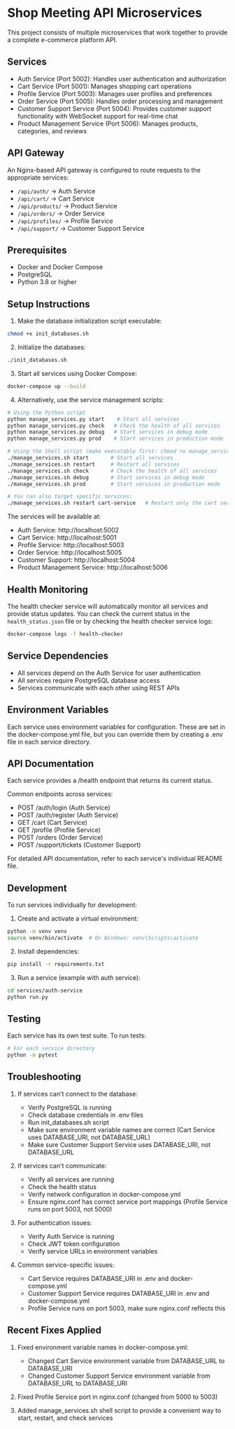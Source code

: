 # Shop Meeting API Microservices

This project consists of multiple microservices that work together to provide a complete e-commerce platform API.

## Services

- Auth Service (Port 5002): Handles user authentication and authorization
- Cart Service (Port 5001): Manages shopping cart operations
- Profile Service (Port 5003): Manages user profiles and preferences
- Order Service (Port 5005): Handles order processing and management
- Customer Support Service (Port 5004): Provides customer support functionality with WebSocket support for real-time chat
- Product Management Service (Port 5006): Manages products, categories, and reviews

## API Gateway

An Nginx-based API gateway is configured to route requests to the appropriate services:

- `/api/auth/` → Auth Service
- `/api/cart/` → Cart Service
- `/api/products/` → Product Service
- `/api/orders/` → Order Service
- `/api/profiles/` → Profile Service
- `/api/support/` → Customer Support Service

## Prerequisites

- Docker and Docker Compose
- PostgreSQL
- Python 3.8 or higher

## Setup Instructions

1. Make the database initialization script executable:
```bash
chmod +x init_databases.sh
```

2. Initialize the databases:
```bash
./init_databases.sh
```

3. Start all services using Docker Compose:
```bash
docker-compose up --build
```

4. Alternatively, use the service management scripts:
```bash
# Using the Python script
python manage_services.py start    # Start all services
python manage_services.py check   # Check the health of all services
python manage_services.py debug   # Start services in debug mode
python manage_services.py prod    # Start services in production mode

# Using the Shell script (make executable first: chmod +x manage_services.sh)
./manage_services.sh start       # Start all services
./manage_services.sh restart     # Restart all services
./manage_services.sh check       # Check the health of all services
./manage_services.sh debug       # Start services in debug mode
./manage_services.sh prod        # Start services in production mode

# You can also target specific services:
./manage_services.sh restart cart-service   # Restart only the cart service
```

The services will be available at:
- Auth Service: http://localhost:5002
- Cart Service: http://localhost:5001
- Profile Service: http://localhost:5003
- Order Service: http://localhost:5005
- Customer Support: http://localhost:5004
- Product Management Service: http://localhost:5006

## Health Monitoring

The health checker service will automatically monitor all services and provide status updates. You can check the current status in the `health_status.json` file or by checking the health checker service logs:

```bash
docker-compose logs -f health-checker
```

## Service Dependencies

- All services depend on the Auth Service for user authentication
- All services require PostgreSQL database access
- Services communicate with each other using REST APIs

## Environment Variables

Each service uses environment variables for configuration. These are set in the docker-compose.yml file, but you can override them by creating a .env file in each service directory.

## API Documentation

Each service provides a /health endpoint that returns its current status.

Common endpoints across services:
- POST /auth/login (Auth Service)
- POST /auth/register (Auth Service)
- GET /cart (Cart Service)
- GET /profile (Profile Service)
- POST /orders (Order Service)
- POST /support/tickets (Customer Support)

For detailed API documentation, refer to each service's individual README file.

## Development

To run services individually for development:

1. Create and activate a virtual environment:
```bash
python -m venv venv
source venv/bin/activate  # On Windows: venv\Scripts\activate
```

2. Install dependencies:
```bash
pip install -r requirements.txt
```

3. Run a service (example with auth service):
```bash
cd services/auth-service
python run.py
```

## Testing

Each service has its own test suite. To run tests:

```bash
# For each service directory
python -m pytest
```

## Troubleshooting

1. If services can't connect to the database:
   - Verify PostgreSQL is running
   - Check database credentials in .env files
   - Run init_databases.sh script
   - Make sure environment variable names are correct (Cart Service uses DATABASE_URI, not DATABASE_URL)
   - Make sure Customer Support Service uses DATABASE_URI, not DATABASE_URL

2. If services can't communicate:
   - Verify all services are running
   - Check the health status
   - Verify network configuration in docker-compose.yml
   - Ensure nginx.conf has correct service port mappings (Profile Service runs on port 5003, not 5000)

3. For authentication issues:
   - Verify Auth Service is running
   - Check JWT token configuration
   - Verify service URLs in environment variables

4. Common service-specific issues:
   - Cart Service requires DATABASE_URI in .env and docker-compose.yml
   - Customer Support Service requires DATABASE_URI in .env and docker-compose.yml
   - Profile Service runs on port 5003, make sure nginx.conf reflects this

## Recent Fixes Applied

1. Fixed environment variable names in docker-compose.yml:
   - Changed Cart Service environment variable from DATABASE_URL to DATABASE_URI
   - Changed Customer Support Service environment variable from DATABASE_URL to DATABASE_URI

2. Fixed Profile Service port in nginx.conf (changed from 5000 to 5003)

3. Added manage_services.sh shell script to provide a convenient way to start, restart, and check services